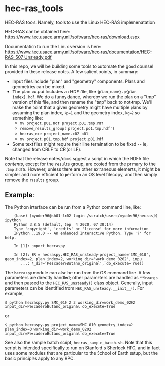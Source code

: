 # hec-ras_tools
HEC-RAS tools. Namely, tools to use the Linux HEC-RAS implemenatation

HEC-RAS can be obtained here:
https://www.hec.usace.army.mil/software/hec-ras/download.aspx

Documentation to run the Linux version is here:
https://www.hec.usace.army.mil/software/hec-ras/documentation/HEC-RAS_507_Unsteady.pdf

In this repo, we will be building some tools to automate the good counsel provided in these release notes. A few salient points, in summary:
- Input files include "plan" and "geometry" components. Plans and geometries can be mixed.
- The plan output includes an HDF file, like `{plan_name}.p{plan index}.hdf`. We do a funny dance, whereby we run the plan on a "tmp" version of  this file, and then rename the "tmp" back to not-tmp. We'll make the point that a given geometry might have multiple plans by assuming the plan index, `kp=1` and the geometry index, `kg=2` so something like:
    - `mv project.p01.hdf project.p01.tmp.hdf`
    - `remove_results_group('project.po1.tmp.hdf')`
    - `hecras_exe project_name.c02 b01`
    - `mv project.p01.tmp.hdf project.p01.hdf`
- Some text files might require their line termination to be fixed -- ie, changed from CRLF to CR (or LF).

Note that the release notes/docs sggest a script in which the HDF5 file _contents_, except for the `results` group, are copied from the primary to the `.tmp.hdf5`. However, unless there are other extraneous elements, it might be simpler and more efficient to perform an OS level filecopy, and then simply remove the `results` group.

## Example:

The Python interface can be run from a Python command line, like:

```
    (base) [myoder96@sh01-ln02 login /scratch/users/myoder96/hecras]$ ipython
    Python 3.8.5 (default, Sep  4 2020, 07:30:14) 
    Type 'copyright', 'credits' or 'license' for more information
    IPython 7.19.0 -- An enhanced Interactive Python. Type '?' for help.

    In [1]: import hecraspy

    In [2]: HR = hecraspy.HEC_RAS_unsteady(project_name='SMC_010', geom_index=2, plan_index=2, working_dir='work_demo_0202', inpu
       ...: t_dir='PescaderoButano_original', do_execute=True))
``` 

The `hecraspy` module can also be run from the OS command line. A few parameters are directly handled; other parameters are handled as `**kwargs` and then passed to the `HEC_RAS_unsteady()` class object. Generally, input parameters can be identified from `HEC_RAS_unsteady.__init__()`. For example,

    $ python hecraspy.py SMC_010 2 3 working_dir=work_demo_0202 input_dir=PescaderoButano_original do_execute=True
or

    $ python hecraspy.py project_name=SMC_010 geometry_index=2 plan_index=3 working_dir=work_demo_0202 input_dir=PescaderoButano_original do_execute=True

See also the sample batch script, `hecras_sample_batch.sh`. Note that this script is intended specifically to run on Stanford's Sherlock HPC, and in fact uses some modules that are particular to the School of Earth setup, but the basic principles apply to any HPC.
